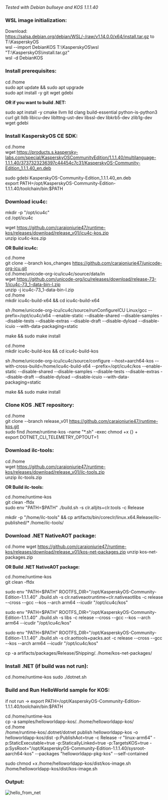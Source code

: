 _Tested with Debian bullseye and KOS 1.1.1.40_ 
  
### WSL image initialization:
  
Download: https://salsa.debian.org/debian/WSL/-/raw/v1.14.0.0/x64/install.tar.gz to T:\KasperskyOS  
wsl --import DebianKOS T:\KasperskyOS\wsl "T:\KasperskyOS\install.tar.gz"  
wsl -d DebianKOS  
  
### Install prerequisites:
  
cd /home  
sudo apt update && sudo apt upgrade  
sudo apt install -y git wget gdebi  
  
**OR if you want to build .NET:**
  
sudo apt install -y cmake llvm lld clang build-essential python-is-python3 curl git lldb libicu-dev liblttng-ust-dev libssl-dev libkrb5-dev zlib1g-dev wget gdebi  
  
### Install KasperskyOS CE SDK:
  
cd /home  
wget https://products.s.kaspersky-labs.com/special/KasperskyOSCommunityEdition/1.1.1.40/multilanguage-1.1.1.40/3737323236397c44454c7c31/KasperskyOS-Community-Edition_1.1.1.40_en.deb  
  
sudo gdebi KasperskyOS-Community-Edition_1.1.1.40_en.deb  
export PATH=/opt/KasperskyOS-Community-Edition-1.1.1.40/toolchain/bin:$PATH  
  
### Download icu4c: 
  
mkdir -p "/opt/icu4c"  
cd /opt/icu4c  
  
wget https://github.com/caraioniurie47/runtime-kos/releases/download/release_v01/icu4c-kos.zip  
unzip icu4c-kos.zip  
  
**OR Build icu4c:**
  
cd /home  
git clone --branch kos_changes https://github.com/caraioniurie47/unicode-org-icu.git  
cd /home/unicode-org-icu/icu4c/source/data/in  
wget https://github.com/unicode-org/icu/releases/download/release-73-1/icu4c-73_1-data-bin-l.zip  
unzip -j icu4c-73_1-data-bin-l.zip  
cd /home  
mkdir icu4c-build-x64 && cd icu4c-build-x64  
  
sh /home/unicode-org-icu/icu4c/source/runConfigureICU Linux/gcc --prefix=/opt/icu4c/x64 --enable-static --disable-shared --disable-samples --disable-tests --disable-extras --disable-draft --disable-dyload --disable-icuio --with-data-packaging=static  
  
make && sudo make install  
  
cd /home  
mkdir icu4c-build-kos && cd icu4c-build-kos  
  
sh /home/unicode-org-icu/icu4c/source/configure --host=aarch64-kos --with-cross-build=/home/icu4c-build-x64 --prefix=/opt/icu4c/kos --enable-static --disable-shared --disable-samples --disable-tests --disable-extras --disable-draft --disable-dyload --disable-icuio --with-data-packaging=static  
  
make && sudo make install  
  
### Clone KOS .NET repository:

cd /home  
git clone --branch release_v01 https://github.com/caraioniurie47/runtime-kos.git  
sudo find /home/runtime-kos -name "*.sh" -exec chmod +x {} +  
export DOTNET_CLI_TELEMETRY_OPTOUT=1  
  
### Download ilc-tools:
  
cd /home  
wget https://github.com/caraioniurie47/runtime-kos/releases/download/release_v01/ilc-tools.zip  
unzip ilc-tools.zip  
  
**OR Build ilc-tools:**  
  
cd /home/runtime-kos  
git clean -ffdx  
sudo env "PATH=$PATH" ./build.sh -s clr.alljits+clr.tools -c Release  
  
mkdir -p "/home/ilc-tools" && cp artifacts/bin/coreclr/linux.x64.Release/ilc-published/* /home/ilc-tools/  

### Download .NET NativeAOT package:

cd /home
wget https://github.com/caraioniurie47/runtime-kos/releases/download/release_v01/kos-net-packages.zip
unzip kos-net-packages.zip

**OR Build .NET NativeAOT package:**
  
cd /home/runtime-kos  
git clean -ffdx  
  
sudo env "PATH=$PATH" ROOTFS_DIR="/opt/KasperskyOS-Community-Edition-1.1.1.40" ./build.sh -s clr.nativeaotruntime+clr.nativeaotlibs -c release --cross --gcc --kos --arch arm64 --icudir "/opt/icu4c/kos"

sudo env "PATH=$PATH" ROOTFS_DIR="/opt/KasperskyOS-Community-Edition-1.1.1.40" ./build.sh -s libs -c release --cross --gcc --kos --arch arm64 --icudir "/opt/icu4c/kos"

sudo env "PATH=$PATH" ROOTFS_DIR="/opt/KasperskyOS-Community-Edition-1.1.1.40" ./build.sh -s clr.aottools+packs.aot -c release --cross --gcc --kos --arch arm64 --icudir "/opt/icu4c/kos"

cp -a artifacts/packages/Release/Shipping/. /home/kos-net-packages/

### Install .NET (if build was not run):

cd /home/runtime-kos
sudo ./dotnet.sh
  
### Build and Run HelloWorld sample for KOS:
  
if not run -> export PATH=/opt/KasperskyOS-Community-Edition-1.1.1.40/toolchain/bin:$PATH  
  
cd /home/runtime-kos  
cp -a samples/helloworldapp-kos/. /home/helloworldapp-kos/  
cd /home  
/home/runtime-kos/.dotnet/dotnet publish helloworldapp-kos -o helloworldapp-kos/dist -p:PublishAot=true -c Release -r "linux-arm64" -p:StaticExecutable=true -p:StaticallyLinked=true -p:TargetsKOS=true -p:SysRoot="/opt/KasperskyOS-Community-Edition-1.1.1.40/sysroot-aarch64-kos" --packages "helloworldapp-pkg-kos" --self-contained  
  
sudo chmod +x /home/helloworldapp-kos/dist/kos-image.sh  
/home/helloworldapp-kos/dist/kos-image.sh  
  
### Output:
  
![hello_from_net](https://github.com/caraioniurie47/runtime-kos/assets/444025/418f62d9-013b-48b2-8d2d-864a9230f636)
